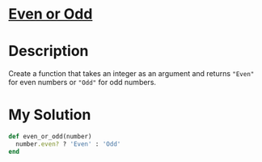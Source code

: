 # [Even or Odd](https://www.codewars.com/kata/53da3dbb4a5168369a0000fe)

# Description

Create a function that takes an integer as an argument and returns <code>"Even"</code> for even numbers 
or <code>"Odd"</code> for odd numbers.

# My Solution
```ruby
def even_or_odd(number)
  number.even? ? 'Even' : 'Odd'
end
```
